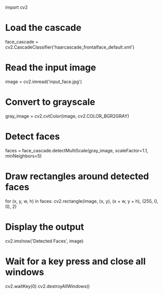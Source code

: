 import cv2

# Load the cascade
face_cascade = cv2.CascadeClassifier('haarcascade_frontalface_default.xml')

# Read the input image
image = cv2.imread('input_face.jpg')

# Convert to grayscale
gray_image = cv2.cvtColor(image, cv2.COLOR_BGR2GRAY)

# Detect faces
faces = face_cascade.detectMultiScale(gray_image, scaleFactor=1.1, minNeighbors=5)

# Draw rectangles around detected faces
for (x, y, w, h) in faces:
    cv2.rectangle(image, (x, y), (x + w, y + h), (255, 0, 0), 2)

# Display the output
cv2.imshow('Detected Faces', image)

# Wait for a key press and close all windows
cv2.waitKey(0)
cv2.destroyAllWindows()
